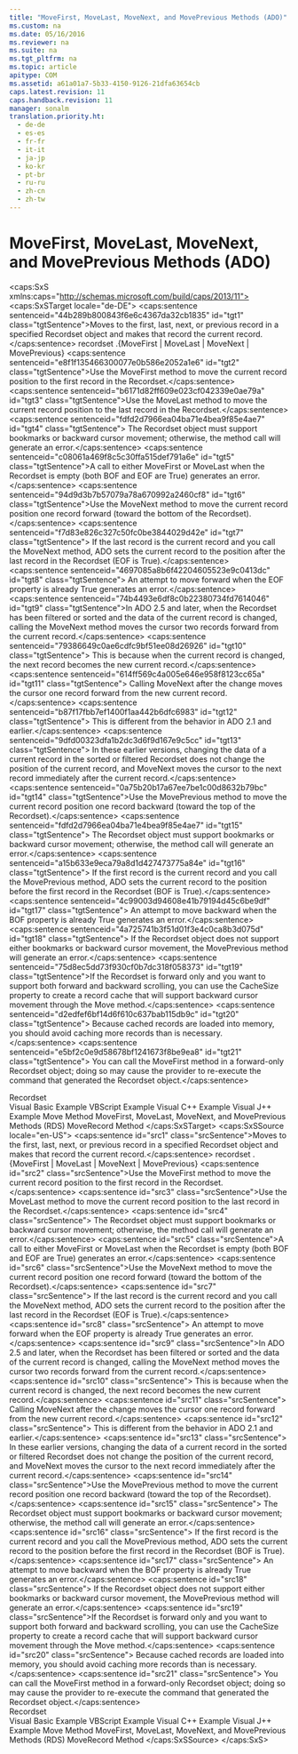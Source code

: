 ```yaml
---
title: "MoveFirst, MoveLast, MoveNext, and MovePrevious Methods (ADO)"
ms.custom: na
ms.date: 05/16/2016
ms.reviewer: na
ms.suite: na
ms.tgt_pltfrm: na
ms.topic: article
apitype: COM
ms.assetid: a61a01a7-5b33-4150-9126-21dfa63654cb
caps.latest.revision: 11
caps.handback.revision: 11
manager: sonalm
translation.priority.ht: 
  - de-de
  - es-es
  - fr-fr
  - it-it
  - ja-jp
  - ko-kr
  - pt-br
  - ru-ru
  - zh-cn
  - zh-tw
---
```

# MoveFirst, MoveLast, MoveNext, and MovePrevious Methods (ADO)
<?xml version="1.0" encoding="utf-8"?>
<caps:SxS xmlns:caps="http://schemas.microsoft.com/build/caps/2013/11">
  <caps:SxSTarget locale="de-DE">
    <developerReferenceWithSyntaxDocument xsi:schemaLocation="http://ddue.schemas.microsoft.com/authoring/2003/5 http://dduestorage.blob.core.windows.net/ddueschema/developer.xsd" xmlns="http://ddue.schemas.microsoft.com/authoring/2003/5" xmlns:xlink="http://www.w3.org/1999/xlink" xmlns:xsi="http://www.w3.org/2001/XMLSchema-instance">
      <introduction>
        <para>
          <caps:sentence sentenceid="44b289b800843f6e6c4367da32cb1835" id="tgt1" class="tgtSentence">Moves to the first, last, next, or previous record in a specified <legacyLink xlink:href="ede1415f-c3df-4cc5-a05b-2576b2b84b60">Recordset</legacyLink> object and makes that record the current record.</caps:sentence>
        </para>
      </introduction>
      <syntaxSection>
        <legacySyntax>
          <parameterReference>recordset</parameterReference>
          <legacyBold>.</legacyBold>{<legacyBold>MoveFirst</legacyBold> | <legacyBold>MoveLast</legacyBold> | <legacyBold>MoveNext</legacyBold> | <legacyBold>MovePrevious</legacyBold>}</legacySyntax>
      </syntaxSection>
      <languageReferenceRemarks>
        <content>
          <para>
            <caps:sentence sentenceid="e8f1f135466300077e0b586e2052a1e6" id="tgt2" class="tgtSentence">Use the <legacyBold>MoveFirst</legacyBold> method to move the current record position to the first record in the <legacyBold>Recordset</legacyBold>.</caps:sentence>
          </para>
          <para>
            <caps:sentence sentenceid="b6171d82ff609e023cf042339e0ae79a" id="tgt3" class="tgtSentence">Use the <legacyBold>MoveLast</legacyBold> method to move the current record position to the last record in the <legacyBold>Recordset</legacyBold>.</caps:sentence>
            <caps:sentence sentenceid="fdfd2d7966ea04ba71e4bea9f85e4ae7" id="tgt4" class="tgtSentence"> The <legacyBold>Recordset</legacyBold> object must support bookmarks or backward cursor movement; otherwise, the method call will generate an error.</caps:sentence>
          </para>
          <para>
            <caps:sentence sentenceid="c08061a469f8c5c30ffa515def791a6e" id="tgt5" class="tgtSentence">A call to either <legacyBold>MoveFirst</legacyBold> or <legacyBold>MoveLast</legacyBold> when the <legacyBold>Recordset</legacyBold> is empty (both <legacyBold>BOF</legacyBold> and <legacyBold>EOF</legacyBold> are True) generates an error.</caps:sentence>
          </para>
          <para>
            <caps:sentence sentenceid="94d9d3b7b57079a78a670992a2460cf8" id="tgt6" class="tgtSentence">Use the <legacyBold>MoveNext</legacyBold> method to move the current record position one record forward (toward the bottom of the <legacyBold>Recordset</legacyBold>).</caps:sentence>
            <caps:sentence sentenceid="f7d83e826c327c50fc0be3844029d42e" id="tgt7" class="tgtSentence"> If the last record is the current record and you call the <legacyBold>MoveNext</legacyBold> method, ADO sets the current record to the position after the last record in the <legacyBold>Recordset</legacyBold> (<legacyLink xlink:href="36c31ab2-f3b6-4281-89b6-db7e04e38fd2">EOF</legacyLink> is <legacyBold>True</legacyBold>).</caps:sentence>
            <caps:sentence sentenceid="4697085a8b6f42204605523e9c0413dc" id="tgt8" class="tgtSentence"> An attempt to move forward when the <legacyBold>EOF</legacyBold> property is already <legacyBold>True</legacyBold> generates an error.</caps:sentence>
          </para>
          <para>
            <caps:sentence sentenceid="74b4493e6df8c0b22380734fd7614046" id="tgt9" class="tgtSentence">In ADO 2.5 and later, when the <legacyBold>Recordset</legacyBold> has been filtered or sorted and the data of the current record is changed, calling the <legacyBold>MoveNext</legacyBold> method moves the cursor two records forward from the current record.</caps:sentence>
            <caps:sentence sentenceid="79386649c0ae6cdfc9bf51ee08d26926" id="tgt10" class="tgtSentence"> This is because when the current record is changed, the next record becomes the new current record.</caps:sentence>
            <caps:sentence sentenceid="614ff569c4a005e646e958f8123cc65a" id="tgt11" class="tgtSentence"> Calling <legacyBold>MoveNext</legacyBold> after the change moves the cursor one record forward from the new current record.</caps:sentence>
            <caps:sentence sentenceid="b87f17fbb7ef1400f1aa442b6dfc6983" id="tgt12" class="tgtSentence"> This is different from the behavior in ADO 2.1 and earlier.</caps:sentence>
            <caps:sentence sentenceid="9dfd00323dfa1b2dc3d6f9d167e9c5cc" id="tgt13" class="tgtSentence"> In these earlier versions, changing the data of a current record in the sorted or filtered <legacyBold>Recordset</legacyBold> does not change the position of the current record, and <legacyBold>MoveNext</legacyBold> moves the cursor to the next record immediately after the current record.</caps:sentence>
          </para>
          <para>
            <caps:sentence sentenceid="0a75b20b17a67ee7be1c00d8632b79bc" id="tgt14" class="tgtSentence">Use the <legacyBold>MovePrevious</legacyBold> method to move the current record position one record backward (toward the top of the <legacyBold>Recordset</legacyBold>).</caps:sentence>
            <caps:sentence sentenceid="fdfd2d7966ea04ba71e4bea9f85e4ae7" id="tgt15" class="tgtSentence"> The <legacyBold>Recordset</legacyBold> object must support bookmarks or backward cursor movement; otherwise, the method call will generate an error.</caps:sentence>
            <caps:sentence sentenceid="a15b633e9eca79a8d1d427473775a84e" id="tgt16" class="tgtSentence"> If the first record is the current record and you call the <legacyBold>MovePrevious</legacyBold> method, ADO sets the current record to the position before the first record in the <legacyBold>Recordset</legacyBold> (<legacyLink xlink:href="36c31ab2-f3b6-4281-89b6-db7e04e38fd2">BOF</legacyLink> is <legacyBold>True</legacyBold>).</caps:sentence>
            <caps:sentence sentenceid="4c99003d94608e41b79194d45c6be9df" id="tgt17" class="tgtSentence"> An attempt to move backward when the <legacyBold>BOF</legacyBold> property is already <legacyBold>True</legacyBold> generates an error.</caps:sentence>
            <caps:sentence sentenceid="4a725741b3f51d01f3e4c0ca8b3d075d" id="tgt18" class="tgtSentence"> If the <legacyBold>Recordset</legacyBold> object does not support either bookmarks or backward cursor movement, the <legacyBold>MovePrevious</legacyBold> method will generate an error.</caps:sentence>
          </para>
          <para>
            <caps:sentence sentenceid="75d8ec5dd73f930cf0b7dc318f058373" id="tgt19" class="tgtSentence">If the <legacyBold>Recordset</legacyBold> is forward only and you want to support both forward and backward scrolling, you can use the <legacyLink xlink:href="49dc9a49-af7b-433b-be36-7a14ca984fb7">CacheSize</legacyLink> property to create a record cache that will support backward cursor movement through the <legacyLink xlink:href="13fe9381-d00b-4f4a-9162-83c3f21b3837">Move</legacyLink> method.</caps:sentence>
            <caps:sentence sentenceid="d2edfef6bf14d6f610c637bab115db9c" id="tgt20" class="tgtSentence"> Because cached records are loaded into memory, you should avoid caching more records than is necessary.</caps:sentence>
            <caps:sentence sentenceid="e5bf2c0e9d58678bf1241673f8be9ea8" id="tgt21" class="tgtSentence"> You can call the <legacyBold>MoveFirst</legacyBold> method in a forward-only <legacyBold>Recordset</legacyBold> object; doing so may cause the provider to re-execute the command that generated the <legacyBold>Recordset</legacyBold> object.</caps:sentence>
          </para>
        </content>
      </languageReferenceRemarks>
      <section>
        <title>
          <caps:sentence sentenceid="2f342d3be839cc5b67ae0de7d404b8e6" id="tgt22" class="tgtSentence">Applies To</caps:sentence>
        </title>
        <content>
          <para>
            <link xlink:href="ede1415f-c3df-4cc5-a05b-2576b2b84b60">Recordset</link>
          </para>
        </content>
      </section>
      <relatedTopics>
        <link xlink:href="31d3b083-c677-423e-8d26-a212eaeea281">Visual Basic Example</link>
        <link xlink:href="911aa1dd-2786-4f34-992c-bb2fbdabcbdf">VBScript Example</link>
        <link xlink:href="7f8aea7b-9183-4b29-8ac0-a393ed2e8bd5">Visual C++ Example</link>
        <link xlink:href="d2db8a95-3072-4007-a127-44376405a67e">Visual J++ Example</link>
        <link xlink:href="13fe9381-d00b-4f4a-9162-83c3f21b3837">Move Method</link>
        <link xlink:href="45c80bb5-136f-4204-9df2-78740fa55574">MoveFirst, MoveLast, MoveNext, and MovePrevious Methods (RDS)</link>
        <link xlink:href="6d2807b0-b861-4583-bcaf-fb0b82e0f2d0">MoveRecord Method</link>
      </relatedTopics>
    </developerReferenceWithSyntaxDocument>
  </caps:SxSTarget>
  <caps:SxSSource locale="en-US">
    <developerReferenceWithSyntaxDocument xsi:schemaLocation="http://ddue.schemas.microsoft.com/authoring/2003/5 http://dduestorage.blob.core.windows.net/ddueschema/developer.xsd" xmlns="http://ddue.schemas.microsoft.com/authoring/2003/5" xmlns:xlink="http://www.w3.org/1999/xlink" xmlns:xsi="http://www.w3.org/2001/XMLSchema-instance">
      <introduction>
        <para>
          <caps:sentence id="src1" class="srcSentence">Moves to the first, last, next, or previous record in a specified <legacyLink xlink:href="ede1415f-c3df-4cc5-a05b-2576b2b84b60">Recordset</legacyLink> object and makes that record the current record.</caps:sentence>
        </para>
      </introduction>
      <syntaxSection>
        <legacySyntax>
          <parameterReference>recordset</parameterReference>
          <legacyBold>.</legacyBold>{<legacyBold>MoveFirst</legacyBold> | <legacyBold>MoveLast</legacyBold> | <legacyBold>MoveNext</legacyBold> | <legacyBold>MovePrevious</legacyBold>}</legacySyntax>
      </syntaxSection>
      <languageReferenceRemarks>
        <content>
          <para>
            <caps:sentence id="src2" class="srcSentence">Use the <legacyBold>MoveFirst</legacyBold> method to move the current record position to the first record in the <legacyBold>Recordset</legacyBold>.</caps:sentence>
          </para>
          <para>
            <caps:sentence id="src3" class="srcSentence">Use the <legacyBold>MoveLast</legacyBold> method to move the current record position to the last record in the <legacyBold>Recordset</legacyBold>.</caps:sentence>
            <caps:sentence id="src4" class="srcSentence"> The <legacyBold>Recordset</legacyBold> object must support bookmarks or backward cursor movement; otherwise, the method call will generate an error.</caps:sentence>
          </para>
          <para>
            <caps:sentence id="src5" class="srcSentence">A call to either <legacyBold>MoveFirst</legacyBold> or <legacyBold>MoveLast</legacyBold> when the <legacyBold>Recordset</legacyBold> is empty (both <legacyBold>BOF</legacyBold> and <legacyBold>EOF</legacyBold> are True) generates an error.</caps:sentence>
          </para>
          <para>
            <caps:sentence id="src6" class="srcSentence">Use the <legacyBold>MoveNext</legacyBold> method to move the current record position one record forward (toward the bottom of the <legacyBold>Recordset</legacyBold>).</caps:sentence>
            <caps:sentence id="src7" class="srcSentence"> If the last record is the current record and you call the <legacyBold>MoveNext</legacyBold> method, ADO sets the current record to the position after the last record in the <legacyBold>Recordset</legacyBold> (<legacyLink xlink:href="36c31ab2-f3b6-4281-89b6-db7e04e38fd2">EOF</legacyLink> is <legacyBold>True</legacyBold>).</caps:sentence>
            <caps:sentence id="src8" class="srcSentence"> An attempt to move forward when the <legacyBold>EOF</legacyBold> property is already <legacyBold>True</legacyBold> generates an error.</caps:sentence>
          </para>
          <para>
            <caps:sentence id="src9" class="srcSentence">In ADO 2.5 and later, when the <legacyBold>Recordset</legacyBold> has been filtered or sorted and the data of the current record is changed, calling the <legacyBold>MoveNext</legacyBold> method moves the cursor two records forward from the current record.</caps:sentence>
            <caps:sentence id="src10" class="srcSentence"> This is because when the current record is changed, the next record becomes the new current record.</caps:sentence>
            <caps:sentence id="src11" class="srcSentence"> Calling <legacyBold>MoveNext</legacyBold> after the change moves the cursor one record forward from the new current record.</caps:sentence>
            <caps:sentence id="src12" class="srcSentence"> This is different from the behavior in ADO 2.1 and earlier.</caps:sentence>
            <caps:sentence id="src13" class="srcSentence"> In these earlier versions, changing the data of a current record in the sorted or filtered <legacyBold>Recordset</legacyBold> does not change the position of the current record, and <legacyBold>MoveNext</legacyBold> moves the cursor to the next record immediately after the current record.</caps:sentence>
          </para>
          <para>
            <caps:sentence id="src14" class="srcSentence">Use the <legacyBold>MovePrevious</legacyBold> method to move the current record position one record backward (toward the top of the <legacyBold>Recordset</legacyBold>).</caps:sentence>
            <caps:sentence id="src15" class="srcSentence"> The <legacyBold>Recordset</legacyBold> object must support bookmarks or backward cursor movement; otherwise, the method call will generate an error.</caps:sentence>
            <caps:sentence id="src16" class="srcSentence"> If the first record is the current record and you call the <legacyBold>MovePrevious</legacyBold> method, ADO sets the current record to the position before the first record in the <legacyBold>Recordset</legacyBold> (<legacyLink xlink:href="36c31ab2-f3b6-4281-89b6-db7e04e38fd2">BOF</legacyLink> is <legacyBold>True</legacyBold>).</caps:sentence>
            <caps:sentence id="src17" class="srcSentence"> An attempt to move backward when the <legacyBold>BOF</legacyBold> property is already <legacyBold>True</legacyBold> generates an error.</caps:sentence>
            <caps:sentence id="src18" class="srcSentence"> If the <legacyBold>Recordset</legacyBold> object does not support either bookmarks or backward cursor movement, the <legacyBold>MovePrevious</legacyBold> method will generate an error.</caps:sentence>
          </para>
          <para>
            <caps:sentence id="src19" class="srcSentence">If the <legacyBold>Recordset</legacyBold> is forward only and you want to support both forward and backward scrolling, you can use the <legacyLink xlink:href="49dc9a49-af7b-433b-be36-7a14ca984fb7">CacheSize</legacyLink> property to create a record cache that will support backward cursor movement through the <legacyLink xlink:href="13fe9381-d00b-4f4a-9162-83c3f21b3837">Move</legacyLink> method.</caps:sentence>
            <caps:sentence id="src20" class="srcSentence"> Because cached records are loaded into memory, you should avoid caching more records than is necessary.</caps:sentence>
            <caps:sentence id="src21" class="srcSentence"> You can call the <legacyBold>MoveFirst</legacyBold> method in a forward-only <legacyBold>Recordset</legacyBold> object; doing so may cause the provider to re-execute the command that generated the <legacyBold>Recordset</legacyBold> object.</caps:sentence>
          </para>
        </content>
      </languageReferenceRemarks>
      <section>
        <title>
          <caps:sentence id="src22" class="srcSentence">Applies To</caps:sentence>
        </title>
        <content>
          <para>
            <link xlink:href="ede1415f-c3df-4cc5-a05b-2576b2b84b60">Recordset</link>
          </para>
        </content>
      </section>
      <relatedTopics>
        <link xlink:href="31d3b083-c677-423e-8d26-a212eaeea281">Visual Basic Example</link>
        <link xlink:href="911aa1dd-2786-4f34-992c-bb2fbdabcbdf">VBScript Example</link>
        <link xlink:href="7f8aea7b-9183-4b29-8ac0-a393ed2e8bd5">Visual C++ Example</link>
        <link xlink:href="d2db8a95-3072-4007-a127-44376405a67e">Visual J++ Example</link>
        <link xlink:href="13fe9381-d00b-4f4a-9162-83c3f21b3837">Move Method</link>
        <link xlink:href="45c80bb5-136f-4204-9df2-78740fa55574">MoveFirst, MoveLast, MoveNext, and MovePrevious Methods (RDS)</link>
        <link xlink:href="6d2807b0-b861-4583-bcaf-fb0b82e0f2d0">MoveRecord Method</link>
      </relatedTopics>
    </developerReferenceWithSyntaxDocument>
  </caps:SxSSource>
</caps:SxS>